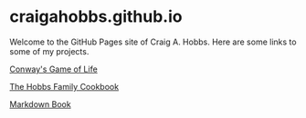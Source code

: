 # craigahobbs.github.io

Welcome to the GitHub Pages site of Craig A. Hobbs. Here are some links to some of my projects.

[Conway's Game of Life](https://craigahobbs.github.io/life/)

[The Hobbs Family Cookbook](https://craigahobbs.github.io/markdown-book/#categories.0=Introduction&url=https%3A%2F%2Fcraigahobbs.github.io%2Fhobbs-family-cookbook%2FHobbsFamilyCookbook.json)

[Markdown Book](https://craigahobbs.github.io/markdown-book/)
